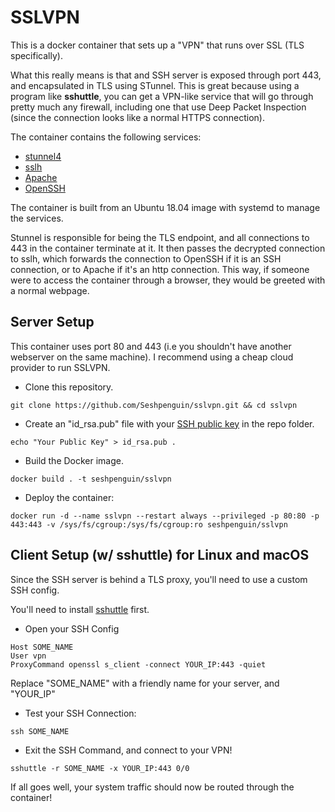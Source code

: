 # SSLVPN

This is a docker container that sets up a "VPN" that runs over SSL (TLS specifically).

What this really means is that and SSH server is exposed through port 443, and encapsulated in TLS using STunnel.
This is great because using a program like **sshuttle**, you can get a VPN-like service that will go through pretty much 
any firewall, including one that use Deep Packet Inspection (since the connection looks like a normal HTTPS connection).

The container contains the following services:
* [stunnel4](https://www.stunnel.org/)
* [sslh](https://github.com/yrutschle/sslh)
* [Apache](https://httpd.apache.org/)
* [OpenSSH](https://www.openssh.com/)

The container is built from an Ubuntu 18.04 image with systemd to manage the services.

Stunnel is responsible for being the TLS endpoint, and all connections to 443 in the container terminate at it. It then 
passes the decrypted connection to sslh, which forwards the connection to OpenSSH if it is an SSH connection, or to Apache if 
it's an http connection. This way, if someone were to access the container through a browser, they would be greeted with a 
normal webpage.

## Server Setup

This container uses port 80 and 443 (i.e you shouldn't have another webserver on the same machine). I recommend using a cheap cloud provider 
to run SSLVPN.

* Clone this repository.

```shell script
git clone https://github.com/Seshpenguin/sslvpn.git && cd sslvpn
```

* Create an "id_rsa.pub" file with your [SSH public key](https://www.digitalocean.com/community/tutorials/how-to-set-up-ssh-keys-on-ubuntu-1804#step-1-%E2%80%94-create-the-rsa-key-pair) in the repo folder.

```shell script
echo "Your Public Key" > id_rsa.pub .
```

* Build the Docker image.
```shell script
docker build . -t seshpenguin/sslvpn
```

* Deploy the container:
```shell script
docker run -d --name sslvpn --restart always --privileged -p 80:80 -p 443:443 -v /sys/fs/cgroup:/sys/fs/cgroup:ro seshpenguin/sslvpn
```


## Client Setup (w/ sshuttle) for Linux and macOS
Since the SSH server is behind a TLS proxy, you'll need to use a custom SSH config.

You'll need to install [sshuttle](https://sshuttle.readthedocs.io/en/stable/) first.

* Open your SSH Config
```shell script
Host SOME_NAME
User vpn
ProxyCommand openssl s_client -connect YOUR_IP:443 -quiet
```
Replace "SOME_NAME" with a friendly name for your server, and "YOUR_IP"

* Test your SSH Connection:
```shell script
ssh SOME_NAME
```

* Exit the SSH Command, and connect to your VPN!
```shell script
sshuttle -r SOME_NAME -x YOUR_IP:443 0/0
```

If all goes well, your system traffic should now be routed through the container!
